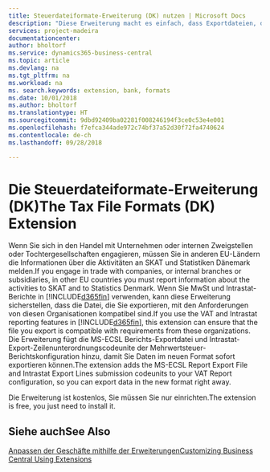 ```yaml
---
title: Steuerdateiformate-Erweiterung (DK) nutzen | Microsoft Docs
description: "Diese Erweiterung macht es einfach, dass Exportdateien, die vorformatiert sind, den Bankbedingungen für elektronische Posten erfüllen."
services: project-madeira
documentationcenter: 
author: bholtorf
ms.service: dynamics365-business-central
ms.topic: article
ms.devlang: na
ms.tgt_pltfrm: na
ms.workload: na
ms. search.keywords: extension, bank, formats
ms.date: 10/01/2018
ms.author: bholtorf
ms.translationtype: HT
ms.sourcegitcommit: 9dbd92409ba02281f008246194f3ce0c53e4e001
ms.openlocfilehash: f7efca344ade972c74bf37a52d30f72fa4740624
ms.contentlocale: de-ch
ms.lasthandoff: 09/28/2018

---
```


# <a name="the-tax-file-formats-dk-extension"></a><span data-ttu-id="498e8-103">Die Steuerdateiformate-Erweiterung (DK)</span><span class="sxs-lookup"><span data-stu-id="498e8-103">The Tax File Formats (DK) Extension</span></span>
<span data-ttu-id="498e8-104">Wenn Sie sich in den Handel mit Unternehmen oder internen Zweigstellen oder Tochtergesellschaften engagieren, müssen Sie in anderen EU-Ländern die Informationen über die Aktivitäten an SKAT und Statistiken Dänemark melden.</span><span class="sxs-lookup"><span data-stu-id="498e8-104">If you engage in trade with companies, or internal branches or subsidiaries, in other EU countries you must report information about the activities to SKAT and to Statistics Denmark.</span></span> <span data-ttu-id="498e8-105">Wenn Sie MwSt und Intrastat-Berichte in [!INCLUDE[d365fin](includes/d365fin_md.md)] verwenden, kann diese Erweiterung sicherstellen, dass die Datei, die Sie exportieren, mit den Anforderungen von diesen Organisationen kompatibel sind.</span><span class="sxs-lookup"><span data-stu-id="498e8-105">If you use the VAT and Intrastat reporting features in [!INCLUDE[d365fin](includes/d365fin_md.md)], this extension can ensure that the file you export is compatible with requirements from these organizations.</span></span> <span data-ttu-id="498e8-106">Die Erweiterung fügt die MS-ECSL Berichts-Exportdatei und Intrastat-Export-Zeilenunterordnungscodeunite der Mehrwertsteuer-Berichtskonfiguration hinzu, damit Sie Daten im neuen Format sofort exportieren können.</span><span class="sxs-lookup"><span data-stu-id="498e8-106">The extension adds the MS-ECSL Report Export File and Intrastat Export Lines submission codeunits to your VAT Report configuration, so you can export data in the new format right away.</span></span>

<span data-ttu-id="498e8-107">Die Erweiterung ist kostenlos, Sie müssen Sie nur einrichten.</span><span class="sxs-lookup"><span data-stu-id="498e8-107">The extension is free, you just need to install it.</span></span>

## <a name="see-also"></a><span data-ttu-id="498e8-108">Siehe auch</span><span class="sxs-lookup"><span data-stu-id="498e8-108">See Also</span></span>
[<span data-ttu-id="498e8-109">Anpassen der Geschäfte mithilfe der Erweiterungen</span><span class="sxs-lookup"><span data-stu-id="498e8-109">Customizing Business Central Using Extensions</span></span>](ui-extensions.md)

